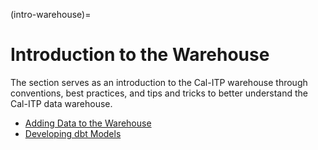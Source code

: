 (intro-warehouse)=
# Introduction to the Warehouse
The section serves as an introduction to the Cal-ITP warehouse through conventions, best practices, and tips and tricks to better understand the Cal-ITP data warehouse.
* [Adding Data to the Warehouse](adding-data-to-warehouse)
* [Developing dbt Models](developing-dbt-models)
